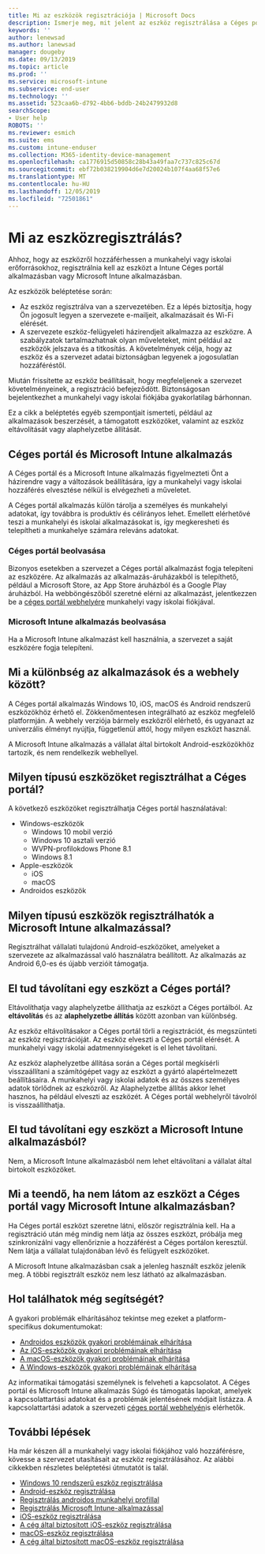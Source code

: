 ```yaml
---
title: Mi az eszközök regisztrációja | Microsoft Docs
description: Ismerje meg, mit jelent az eszköz regisztrálása a Céges portál és a Microsoft Intune alkalmazásban.
keywords: ''
author: lenewsad
ms.author: lanewsad
manager: dougeby
ms.date: 09/13/2019
ms.topic: article
ms.prod: ''
ms.service: microsoft-intune
ms.subservice: end-user
ms.technology: ''
ms.assetid: 523caa6b-d792-4bb6-bddb-24b2479932d8
searchScope:
- User help
ROBOTS: ''
ms.reviewer: esmich
ms.suite: ems
ms.custom: intune-enduser
ms.collection: M365-identity-device-management
ms.openlocfilehash: ca1776915d50858c28b43a49faa7c737c825c67d
ms.sourcegitcommit: ebf72b038219904d6e7d20024b107f4aa68f57e6
ms.translationtype: MT
ms.contentlocale: hu-HU
ms.lasthandoff: 12/05/2019
ms.locfileid: "72501861"
---
```

# <a name="what-is-device-enrollment"></a>Mi az eszközregisztrálás?
Ahhoz, hogy az eszközről hozzáférhessen a munkahelyi vagy iskolai erőforrásokhoz, regisztrálnia kell az eszközt a Intune Céges portál alkalmazásban vagy Microsoft Intune alkalmazásban. 

Az eszközök beléptetése során:

* Az eszköz regisztrálva van a szervezetében. Ez a lépés biztosítja, hogy Ön jogosult legyen a szervezete e-mailjeit, alkalmazásait és Wi-Fi elérését. 
* A szervezete eszköz-felügyeleti házirendjeit alkalmazza az eszközre. A szabályzatok tartalmazhatnak olyan műveleteket, mint például az eszközök jelszava és a titkosítás. A követelmények célja, hogy az eszköz és a szervezet adatai biztonságban legyenek a jogosulatlan hozzáféréstől.

Miután frissítette az eszköz beállításait, hogy megfeleljenek a szervezet követelményeinek, a regisztráció befejeződött. Biztonságosan bejelentkezhet a munkahelyi vagy iskolai fiókjába gyakorlatilag bárhonnan.  

Ez a cikk a beléptetés egyéb szempontjait ismerteti, például az alkalmazások beszerzését, a támogatott eszközöket, valamint az eszköz eltávolítását vagy alaphelyzetbe állítását.  

## <a name="company-portal-and-microsoft-intune-app"></a>Céges portál és Microsoft Intune alkalmazás

A Céges portál és a Microsoft Intune alkalmazás figyelmezteti Önt a házirendre vagy a változások beállítására, így a munkahelyi vagy iskolai hozzáférés elvesztése nélkül is elvégezheti a műveletet. 

A Céges portál alkalmazás külön tárolja a személyes és munkahelyi adatokat, így továbbra is produktív és célirányos lehet. Emellett elérhetővé teszi a munkahelyi és iskolai alkalmazásokat is, így megkeresheti és telepítheti a munkahelye számára releváns adatokat.  

### <a name="get-company-portal"></a>Céges portál beolvasása

Bizonyos esetekben a szervezet a Céges portál alkalmazást fogja telepíteni az eszközére. Az alkalmazás az alkalmazás-áruházakból is telepíthető, például a Microsoft Store, az App Store áruházból és a Google Play áruházból. Ha webböngészőből szeretné elérni az alkalmazást, jelentkezzen be a [céges portál webhelyére](https://go.microsoft.com/fwlink/?linkid=2010980) munkahelyi vagy iskolai fiókjával.  

### <a name="get-microsoft-intune-app"></a>Microsoft Intune alkalmazás beolvasása

Ha a Microsoft Intune alkalmazást kell használnia, a szervezet a saját eszközére fogja telepíteni.  

## <a name="whats-the-difference-between-the-apps-and-the-website"></a>Mi a különbség az alkalmazások és a webhely között?
A Céges portál alkalmazás Windows 10, iOS, macOS és Android rendszerű eszközökhöz érhető el. Zökkenőmentesen integrálható az eszköz megfelelő platformján. A webhely verziója bármely eszközről elérhető, és ugyanazt az univerzális élményt nyújtja, függetlenül attól, hogy milyen eszközt használ. 

A Microsoft Intune alkalmazás a vállalat által birtokolt Android-eszközökhöz tartozik, és nem rendelkezik webhellyel.  

## <a name="what-kind-of-devices-can-you-enroll-with-company-portal"></a>Milyen típusú eszközöket regisztrálhat a Céges portál?
A következő eszközöket regisztrálhatja Céges portál használatával:  

- Windows-eszközök
  - Windows 10 mobil verzió
  - Windows 10 asztali verzió
  - WVPN-profilokdows Phone 8.1
  - Windows 8.1
- Apple-eszközök
    - iOS
    - macOS
- Androidos eszközök


## <a name="what-kind-of-devices-can-you-enroll-with-the-microsoft-intune-app"></a>Milyen típusú eszközök regisztrálhatók a Microsoft Intune alkalmazással?  
Regisztrálhat vállalati tulajdonú Android-eszközöket, amelyeket a szervezete az alkalmazással való használatra beállított. Az alkalmazás az Android 6,0-es és újabb verzióit támogatja. 

## <a name="can-you-remove-a-device-from-the-company-portal"></a>El tud távolítani egy eszközt a Céges portál?
Eltávolíthatja vagy alaphelyzetbe állíthatja az eszközt a Céges portálból. Az **eltávolítás** és az **alaphelyzetbe állítás** között azonban van különbség.

Az eszköz eltávolításakor a Céges portál törli a regisztrációt, és megszünteti az eszköz regisztrációját. Az eszköz elveszti a Céges portál elérését. A munkahelyi vagy iskolai adatmennyiségeket is el lehet távolítani. 

Az eszköz alaphelyzetbe állítása során a Céges portál megkísérli visszaállítani a számítógépet vagy az eszközt a gyártó alapértelmezett beállításaira. A munkahelyi vagy iskolai adatok és az összes személyes adatok törlődnek az eszközről. Az Alaphelyzetbe állítás akkor lehet hasznos, ha például elveszti az eszközét. A Céges portál webhelyről távolról is visszaállíthatja.  

## <a name="can-you-remove-a-device-from-the-microsoft-intune-app"></a>El tud távolítani egy eszközt a Microsoft Intune alkalmazásból?
Nem, a Microsoft Intune alkalmazásból nem lehet eltávolítani a vállalat által birtokolt eszközöket.  

## <a name="what-if-i-cant-see-my-device-in-the-company-portal-or-microsoft-intune-app"></a>Mi a teendő, ha nem látom az eszközt a Céges portál vagy Microsoft Intune alkalmazásban?
Ha Céges portál eszközt szeretne látni, először regisztrálnia kell. Ha a regisztráció után még mindig nem látja az összes eszközt, próbálja meg szinkronizálni vagy ellenőriznie a hozzáférést a Céges portálon keresztül. Nem látja a vállalat tulajdonában lévő és felügyelt eszközöket.

A Microsoft Intune alkalmazásban csak a jelenleg használt eszköz jelenik meg. A többi regisztrált eszköz nem lesz látható az alkalmazásban.  

## <a name="where-else-can-i-go-for-help"></a>Hol találhatok még segítségét?  
A gyakori problémák elhárításához tekintse meg ezeket a platform-specifikus dokumentumokat:  

- [Androidos eszközök gyakori problémáinak elhárítása](check-compliance-on-your-device-android.md)  
- [Az iOS-eszközök gyakori problémáinak elhárítása](troubleshoot-your-device-ios.md)
- [A macOS-eszközök gyakori problémáinak elhárítása](troubleshoot-your-device-macos.md)
- [A Windows-eszközök gyakori problémáinak elhárítása](troubleshoot-your-device-windows.md)

Az informatikai támogatási személynek is felveheti a kapcsolatot. A Céges portál és Microsoft Intune alkalmazás Súgó és támogatás lapokat, amelyek a kapcsolattartási adatokat és a problémák jelentésének módjait listázza. A kapcsolattartási adatok a szervezeti [céges portál webhelyén](https://go.microsoft.com/fwlink/?linkid=2010980)is elérhetők.  

## <a name="next-steps"></a>További lépések  

Ha már készen áll a munkahelyi vagy iskolai fiókjához való hozzáférésre, kövesse a szervezet utasításait az eszköz regisztrálásához. Az alábbi cikkekben részletes beléptetési útmutatót is talál.

* [Windows 10 rendszerű eszköz regisztrálása](enroll-windows-10-device.md)
* [Android-eszköz regisztrálása](enroll-device-android-company-portal.md)
* [Regisztrálás androidos munkahelyi profillal](enroll-device-android-work-profile.md)
* [Regisztrálás Microsoft Intune-alkalmazással](enroll-device-android-microsoft-intune-app.md)
* [iOS-eszköz regisztrálása](enroll-your-device-in-intune-ios.md)
* [A cég által biztosított iOS-eszköz regisztrálása](enroll-your-device-dep-ios.md)
* [macOS-eszköz regisztrálása](enroll-your-device-in-intune-macos-cp.md)
* [A cég által biztosított macOS-eszköz regisztrálása](enroll-company-device-macos.md)


